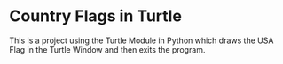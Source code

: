 # Country Flags in Turtle
This is a project using the Turtle Module in Python which draws the USA Flag in the Turtle Window and then exits the program.
